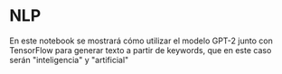 # NLP

En este notebook se mostrará cómo utilizar el modelo GPT-2 junto con TensorFlow para generar texto a partir de keywords, que en este caso serán "inteligencia" y "artificial"
